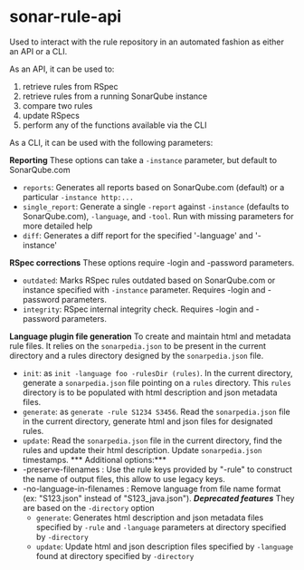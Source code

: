 # sonar-rule-api

Used to interact with the rule repository in an automated fashion as either an API or a CLI.

As an API, it can be used to:
 1. retrieve rules from RSpec
 1. retrieve rules from a running SonarQube instance
 1. compare two rules
 3. update RSpecs
 3. perform any of the functions available via the CLI

As a CLI, it can be used with the following parameters:

**Reporting**
These options can take a `-instance` parameter, but default to SonarQube.com
  * `reports`: Generates all reports based on SonarQube.com (default) or a particular `-instance http:...`
  * `single_report`: Generate a single `-report` against `-instance` (defaults to SonarQube.com), `-language`, and `-tool`. Run with missing parameters for more detailed help
  * `diff`: Generates a diff report for the specified '-language' and '-instance'

**RSpec corrections**
These options require -login and -password parameters.
  * `outdated`: Marks RSpec rules outdated based on SonarQube.com or instance specified with `-instance` parameter. Requires -login and -password parameters.
  * `integrity`: RSpec internal integrity check. Requires -login and -password parameters.

**Language plugin file generation**
To create and maintain html and metadata rule files.
It relies on the `sonarpedia.json` to be present in the current directory and a rules directory designed by the `sonarpedia.json` file.
  * `init`:  as `init -language foo -rulesDir (rules)`. In the current directory, generate a `sonarpedia.json` file pointing on a `rules` directory. This `rules` directory is to be populated with html description and json metadata files.
  * `generate`: as  `generate -rule S1234 S3456`. Read the `sonarpedia.json` file in the current directory, generate html and json files for designated rules.
  * `update`: Read the `sonarpedia.json` file in the current directory, find the rules and update their html description. Update `sonarpedia.json` timestamps.
*** Additional options:***
  * -preserve-filenames : Use the rule keys provided by "-rule" to construct the name of output files, this allow to use legacy keys.
  * -no-language-in-filenames : Remove language from file name format (ex: "S123.json" instead of "S123_java.json").
***Deprecated features***
They are based on the `-directory` option 
    * `generate`:  Generates html description and json metadata files specified by `-rule` and `-language` parameters at directory specified by `-directory`
    * `update`: Update html and json description files specified by `-language` found at directory specified by `-directory`
